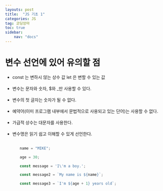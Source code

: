 ```yaml
---
layouts: post
title:  "JS 기초 1"
categories: JS
tag: 코딩앙마
toc: true
sidebar:
    nav: "docs"
---
```



# 변수 선언에 있어 유의할 점
<ul>
<li>const 는 변하시 않는 상수 값
let 은 변할 수 있는 값</li>
<br>

<li>변수는 문자와 숫자, $와 _만 사용할 수 있다.</li>
<br>

<li>변수의 첫 글자는 숫자가 될 수 없다.</li>
<br>

<li>예약어(이미 프로그램 내부에서 문법적으로 사용되고 있는 단어)는 사용할 수 없다.</li>
<br>

<li>가급적 상수는 대문자를 사용한다.</li>
<br>

<li>변수명은 읽기 쉽고 이해할 수 있게 선언한다.</li>
<br>
<ul>

```js
name = "MIKE";

age = 30;

const message = 'I\'m a boy.';

const message2 = `My name is ${name}`;

const message3 = `I'm ${age + 1} years old`;
```